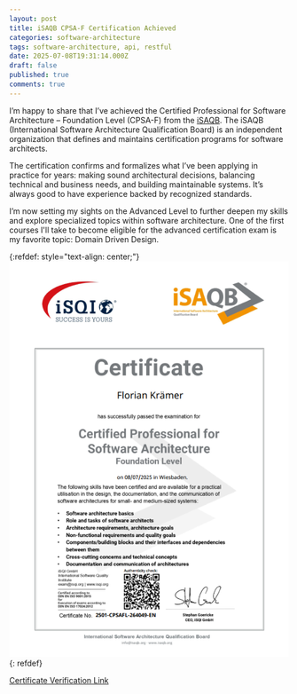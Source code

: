 ```yaml
---
layout: post
title: iSAQB CPSA-F Certification Achieved
categories: software-architecture
tags: software-architecture, api, restful
date: 2025-07-08T19:31:14.000Z
draft: false
published: true
comments: true
---
```


I’m happy to share that I’ve achieved the Certified Professional for Software Architecture – Foundation Level (CPSA-F) from the [iSAQB](https://www.isaqb.org/). The iSAQB (International Software Architecture Qualification Board) is an independent organization that defines and maintains certification programs for software architects.

The certification confirms and formalizes what I’ve been applying in practice for years: making sound architectural decisions, balancing technical and business needs, and building maintainable systems. It’s always good to have experience backed by recognized standards.

I’m now setting my sights on the Advanced Level to further deepen my skills and explore specialized topics within software architecture. One of the first courses I'll take to become eligible for the advanced certification exam is my favorite topic: Domain Driven Design.

{:refdef: style="text-align: center;"}
![CPSA-F Certificate Image](/assets/images/isaqb-cpsa-f-certificate.png)
{: refdef}

[Certificate Verification Link](https://zertdb.isqi.org/certification/verification/t/S%21H79YS%21audz%21-_x%21-MY/language/en)
